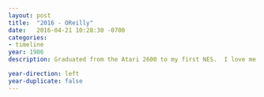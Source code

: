 ```yaml
---
layout: post
title:  "2016 - OReilly"
date:   2016-04-21 10:28:30 -0700
categories:
- timeline
year: 1986
description: Graduated from the Atari 2600 to my first NES.  I love me some Super Mario & Castlevania.

year-direction: left
year-duplicate: false
---
```

